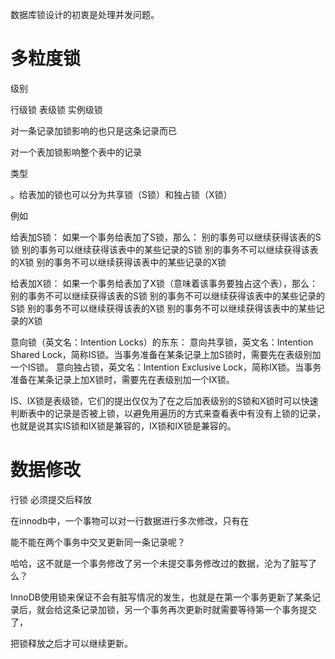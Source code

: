 
数据库锁设计的初衷是处理并发问题。


# 多粒度锁


级别

行级锁 表级锁 实例级锁

对一条记录加锁影响的也只是这条记录而已

对一个表加锁影响整个表中的记录


类型

。给表加的锁也可以分为共享锁（S锁）和独占锁（X锁）


例如

给表加S锁：
如果一个事务给表加了S锁，那么：
别的事务可以继续获得该表的S锁
别的事务可以继续获得该表中的某些记录的S锁
别的事务不可以继续获得该表的X锁
别的事务不可以继续获得该表中的某些记录的X锁

给表加X锁：
如果一个事务给表加了X锁（意味着该事务要独占这个表），那么：
别的事务不可以继续获得该表的S锁
别的事务不可以继续获得该表中的某些记录的S锁
别的事务不可以继续获得该表的X锁
别的事务不可以继续获得该表中的某些记录的X锁

意向锁（英文名：Intention Locks）的东东：
意向共享锁，英文名：Intention Shared Lock，简称IS锁。当事务准备在某条记录上加S锁时，需要先在表级别加一个IS锁。
意向独占锁，英文名：Intention Exclusive Lock，简称IX锁。当事务准备在某条记录上加X锁时，需要先在表级别加一个IX锁。

IS、IX锁是表级锁，它们的提出仅仅为了在之后加表级别的S锁和X锁时可以快速判断表中的记录是否被上锁，以避免用遍历的方式来查看表中有没有上锁的记录，也就是说其实IS锁和IX锁是兼容的，IX锁和IX锁是兼容的。






# 数据修改

行锁  必须提交后释放

在innodb中，一个事物可以对一行数据进行多次修改，只有在


能不能在两个事务中交叉更新同一条记录呢？

哈哈，这不就是一个事务修改了另一个未提交事务修改过的数据，沦为了脏写了么？

InnoDB使用锁来保证不会有脏写情况的发生，也就是在第一个事务更新了某条记录后，就会给这条记录加锁，另一个事务再次更新时就需要等待第一个事务提交了，

把锁释放之后才可以继续更新。
